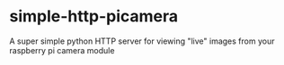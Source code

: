 # simple-http-picamera
A super simple python HTTP server for viewing "live" images from your raspberry pi camera module
